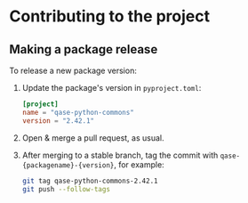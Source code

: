 # Contributing to the project

## Making a package release

To release a new package version:

1.  Update the package's version in `pyproject.toml`:

    ```toml
    [project]
    name = "qase-python-commons"
    version = "2.42.1"
    ```
    
2.  Open & merge a pull request, as usual.
3.  After merging to a stable branch, tag the commit with `qase-{packagename}-{version}`, for example:

    ```sh
    git tag qase-python-commons-2.42.1
    git push --follow-tags
    ```